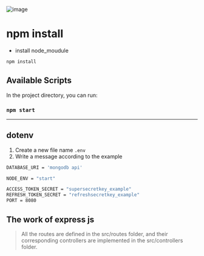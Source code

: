 ![image](https://github.com/pongsapak-suwa/web-realworld/assets/94011063/18f5812b-31a4-451e-8652-a43adec478fd)

# npm install 

 * install node_moudule

```bash
npm install
```
## Available Scripts

In the project directory, you can run:

### `npm start`

---

## dotenv
1. Create a new file name `.env`
2. Write a message according to the example
```bash
DATABASE_URI = 'mongodb api'

NODE_ENV = "start"

ACCESS_TOKEN_SECRET = "supersecretkey_example"
REFRESH_TOKEN_SECRET = "refreshsecretkey_example"
PORT = 8080
```

## The work of express js
> All the routes are defined in the src/routes folder, and their corresponding controllers are implemented in the src/controllers folder.
